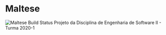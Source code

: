 # Maltese
![Maltese Build Status](https://travis-ci.com/ES2-UFPI/maltese.svg?branch=dev)
Projeto da Disciplina de Engenharia de Software II - Turma 2020-1
